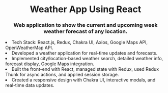 <h1 align="center">Weather App Using React</h1> 

<h3 align="center">Web application to show the current and upcoming week weather forecast of any location.</h3>    
<li>Tech Stack: React.js, Redux, Chakra UI, Axios, Google Maps API, OpenWeatherMap API.</li>
<li>Developed a weather application for real-time updates and forecasts.</li>
<li>Implemented city/location-based weather search, detailed weather info, forecast display, Google Maps integration.</li>
<li>Built the front-end with React, managed state with Redux, used Redux Thunk for async actions, and applied session storage.</li>
<li>Created a responsive design with Chakra UI, interactive modals, and real-time data updates.</li>
